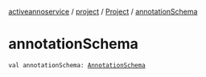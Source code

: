 [activeannoservice](../../index.md) / [project](../index.md) / [Project](index.md) / [annotationSchema](./annotation-schema.md)

# annotationSchema

`val annotationSchema: `[`AnnotationSchema`](../../project.annotationschema/-annotation-schema/index.md)